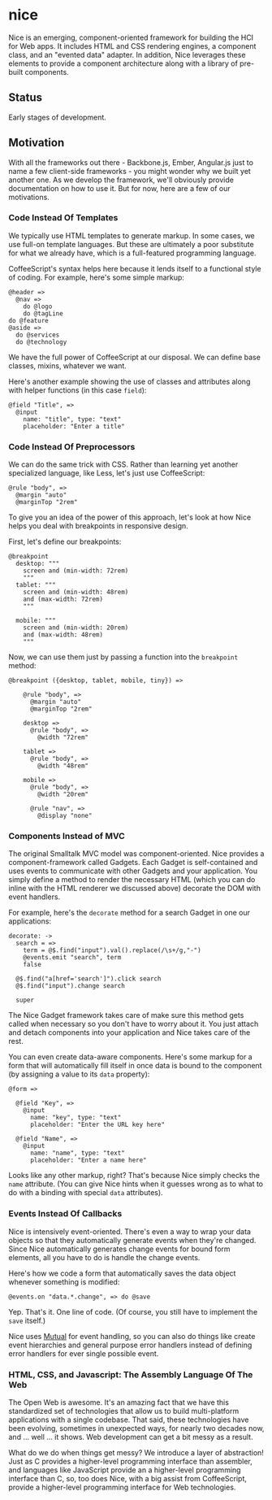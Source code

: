 # nice

Nice is an emerging, component-oriented framework for building the HCI for Web apps. It includes HTML and CSS rendering engines, a component class, and an "evented data" adapter. In addition, Nice leverages these elements to provide a component architecture along with a library of pre-built components.

## Status

Early stages of development. 

## Motivation

With all the frameworks out there - Backbone.js, Ember, Angular.js just to name a few client-side frameworks - you might wonder why we built yet another one. As we develop the framework, we'll obviously provide documentation on how to use it. But for now, here are a few of our motivations.

### Code Instead Of Templates

We typically use HTML templates to generate markup. In some cases, we use full-on template languages. But these are ultimately a poor substitute for what we already have, which is a full-featured programming language.

CoffeeScript's syntax helps here because it lends itself to a functional style of coding. For example, here's some simple markup:

    @header =>
      @nav =>
        do @logo
        do @tagLine
    do @feature
    @aside =>
      do @services
      do @technology

We have the full power of CoffeeScript at our disposal. We can define base classes, mixins, whatever we want. 

Here's another example showing the use of classes and attributes along with helper functions (in this case `field`):

    @field "Title", =>
      @input 
        name: "title", type: "text"
        placeholder: "Enter a title"

### Code Instead Of Preprocessors

We can do the same trick with CSS. Rather than learning yet another specialized language, like Less, let's just use CoffeeScript:

    @rule "body", =>
      @margin "auto"
      @marginTop "2rem"

To give you an idea of the power of this approach, let's look at how Nice helps you deal with breakpoints in responsive design.

First, let's define our breakpoints:

    @breakpoint 
      desktop: """
        screen and (min-width: 72rem)
        """
      tablet: """
        screen and (min-width: 48rem) 
        and (max-width: 72rem)
        """
    
      mobile: """
        screen and (min-width: 20rem)
        and (max-width: 48rem)
        """
  
Now, we can use them just by passing a function into the `breakpoint` method:

    @breakpoint ({desktop, tablet, mobile, tiny}) =>

        @rule "body", =>
          @margin "auto"
          @marginTop "2rem"

        desktop =>
          @rule "body", =>
            @width "72rem"

        tablet =>
          @rule "body", =>
            @width "48rem"
    
        mobile =>
          @rule "body", =>
            @width "20rem"
    
          @rule "nav", =>
            @display "none"

### Components Instead of MVC

The original Smalltalk MVC model was component-oriented. Nice provides a component-framework called Gadgets. Each Gadget is self-contained and uses events to communicate with other Gadgets and your application. You simply define a method to render the necessary HTML (which you can do inline with the HTML renderer we discussed above) decorate the DOM with event handlers. 

For example, here's the `decorate` method for a search Gadget in one our applications:

    decorate: ->
      search = =>
        term = @$.find("input").val().replace(/\s+/g,"-")
        @events.emit "search", term
        false
    
      @$.find("a[href='search']").click search
      @$.find("input").change search
  
      super

The Nice Gadget framework takes care of make sure this method gets called when necessary so you don't have to worry about it. You just attach and detach components into your application and Nice takes care of the rest.

You can even create data-aware components. Here's some markup for a form that will automatically fill itself in once data is bound to the component (by assigning a value to its `data` property):

    @form =>
  
      @field "Key", =>
        @input 
          name: "key", type: "text"
          placeholder: "Enter the URL key here"
  
      @field "Name", =>
        @input 
          name: "name", type: "text"
          placeholder: "Enter a name here"


Looks like any other markup, right? That's because Nice simply checks the `name` attribute. (You can give Nice hints when it guesses wrong as to what to do with a binding with special `data` attributes).

### Events Instead Of Callbacks

Nice is intensively event-oriented. There's even a way to wrap your data objects so that they automatically generate events when they're changed. Since Nice automatically generates change events for bound form elements, all you have to do is handle the change events.

Here's how we code a form that automatically saves the data object whenever something is modified:

    @events.on "data.*.change", => do @save

Yep. That's it. One line of code. (Of course, you still have to implement the `save` itself.)

Nice uses [Mutual][1] for event handling, so you can also do things like create event hierarchies and general purpose error handlers instead of defining error handlers for ever single possible event.

[1]:http://github.com/dyoder/mutual

### HTML, CSS, and Javascript: The Assembly Language Of The Web

The Open Web is awesome. It's an amazing fact that we have this standardized set of technologies that allow us to build multi-platform applications with a single codebase. That said, these technologies have been evolving, sometimes in unexpected ways, for nearly two decades now, and ... well ... it shows. Web development can get a bit messy as a result.

What do we do when things get messy? We introduce a layer of abstraction! Just as C provides a higher-level programming interface than assembler, and languages like JavaScript provide an a higher-level programming interface than C, so, too does Nice, with a big assist from CoffeeScript, provide a higher-level programming interface for Web technologies.

